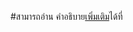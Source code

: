 #สามารถอ่าน คำอธิบาย[เพิ่มเติม](https://medium.com/@yotadeeWatcharapol/%E0%B8%88%E0%B8%B1%E0%B8%9A%E0%B8%A1%E0%B8%B7%E0%B8%AD%E0%B9%80%E0%B8%82%E0%B8%B5%E0%B8%A2%E0%B8%99-html-hyper-text-markup-language-cc7aca86ac31)ได้ที่
